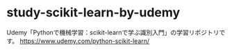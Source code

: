 # study-scikit-learn-by-udemy
Udemy「Pythonで機械学習：scikit-learnで学ぶ識別入門」の学習リポジトリです。
https://www.udemy.com/python-scikit-learn/

